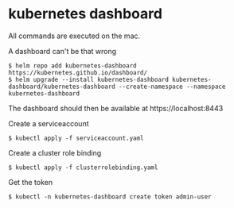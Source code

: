 # kubernetes dashboard

All commands are executed on the mac.

A dashboard can't be that wrong

    $ helm repo add kubernetes-dashboard https://kubernetes.github.io/dashboard/
    $ helm upgrade --install kubernetes-dashboard kubernetes-dashboard/kubernetes-dashboard --create-namespace --namespace kubernetes-dashboard

The dashboard should then be available at https://localhost:8443

Create a serviceaccount

    $ kubectl apply -f serviceaccount.yaml

Create a cluster role binding

    $ kubectl apply -f clusterrolebinding.yaml

Get the token

    $ kubectl -n kubernetes-dashboard create token admin-user